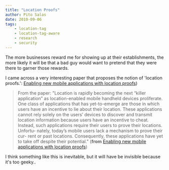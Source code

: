```yaml
---
title: "Location Proofs"
author: Pito Salas
date: 2010-09-06
tags:
    - location-tag
    - location-tag-aware
    - research
    - security
---
```




The more businesses reward me for showing up at their establishments, the more
likely it will be that a bad guy would want to pretend that they were there to
garner those rewards.

I came across a very interesting paper that proposes the notion of 'location
proofs.': [Enabling new mobile applications with location
proofs](<http://citeseerx.ist.psu.edu/viewdoc/download?doi=10.1.1.143.9580&rep=rep1&type=pdf>))

> From the paper: "Location is rapidly becoming the next “killer application”
> as location-enabled mobile handheld devices proliferate. One class of
> applications that has yet-to-emerge are those in which users have an
> incentive to lie about their location. These applications cannot rely solely
> on the users’ devices to discover and transmit location information because
> users have an incentive to cheat. Instead, such applications require their
> users to prove their locations. Unfortu- nately, today’s mobile users lack a
> mechanism to prove their cur- rent or past locations. Consequently, these
> applications have yet to take off despite their potential." (**from**
> [Enabling new mobile applications with location
> proofs](<http://citeseerx.ist.psu.edu/viewdoc/download?doi=10.1.1.143.9580&rep=rep1&type=pdf>))

I think something like this is inevitable, but it will have be invisible
because it's too geeky..


